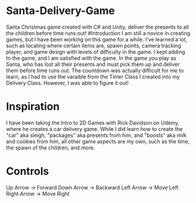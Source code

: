 # Santa-Delivery-Game
Santa Christmas game created with C# and Unity, deliver the presents to all the children before time runs out!
#Introduction
I am still a novice in creating games, but I have been working on this game for a while. I've learned a lot, such as locating where certain items are, spawn points, camera tracking player, and game design with levels of difficulty in the game. I kept adding to the game, and I am satisfied with the game. In the game you play as Santa, who has lost all their presents and must pick them up and deliver them before time runs out. The countdown was actually difficult for me to learn, as I had to use the varaible from the Timer Class I created into my Delivery Class. However, I was able to figure it out!
# Inspiration
I have been taking the Intro to 2D Games with Rick Davidson on Udemy, where he creates a car delivery game. While I did learn how to create the "car" aka sleigh, "packages" aka presents from him, and "boosts" aka milk and cookies from him, all other game aspects are my own, such as the time, the spawn of the children, and more. 
# Controls
Up Arrow -> Forward
Down Arrow -> Backward
Left Arrow -> Move Left 
Right Arrow -> Move Right


